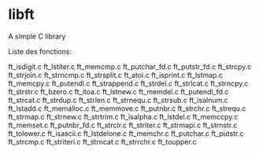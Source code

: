 # libft
A simple  C library

Liste des fonctions:

ft_isdigit.c    ft_lstiter.c    ft_memcmp.c     ft_putchar_fd.c ft_putstr_fd.c  ft_strcpy.c     ft_strjoin.c    ft_strncmp.c    ft_strsplit.c   ft_atoi.c
ft_isprint.c    ft_lstmap.c     ft_memcpy.c     ft_putendl.c    ft_strappend.c  ft_strdel.c     ft_strlcat.c    ft_strncpy.c    ft_strstr.c
ft_bzero.c      ft_itoa.c       ft_lstnew.c     ft_memdel.c     ft_putendl_fd.c ft_strcat.c     ft_strdup.c     ft_strlen.c     ft_strnequ.c    ft_strsub.c
ft_isalnum.c    ft_lstadd.c     ft_memalloc.c   ft_memmove.c    ft_putnbr.c     ft_strchr.c     ft_strequ.c     ft_strmap.c     ft_strnew.c     ft_strtrim.c
ft_isalpha.c    ft_lstdel.c     ft_memccpy.c    ft_memset.c     ft_putnbr_fd.c  ft_strclr.c     ft_striter.c    ft_strmapi.c    ft_strnstr.c    ft_tolower.c
ft_isascii.c    ft_lstdelone.c  ft_memchr.c     ft_putchar.c    ft_putstr.c     ft_strcmp.c     ft_striteri.c   ft_strncat.c    ft_strrchr.c    ft_toupper.c
